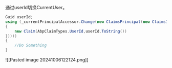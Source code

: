 
通过userId切换CurrentUser。

```c#
Guid userId;
using (_currentPrincipalAccessor.Change(new ClaimsPrincipal(new ClaimsIdentity(new Claim[]
{
	new Claim(AbpClaimTypes.UserId,userId.ToString())
})))) 
{
	//Do Something
}
```

![[Pasted image 20241006122124.png]]
